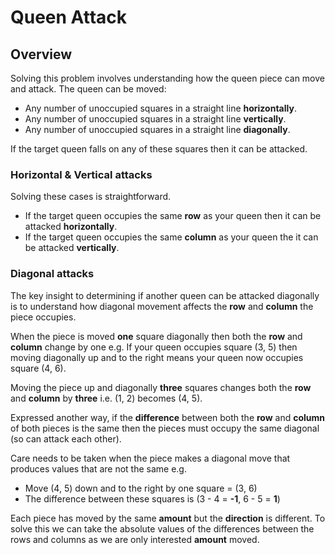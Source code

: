 
# Queen Attack

## Overview

Solving this problem involves understanding how the queen piece can move and attack. The queen can be moved:

 - Any number of unoccupied squares in a straight line **horizontally**.
 - Any number of unoccupied squares in a straight line **vertically**.
 - Any number of unoccupied squares in a straight line **diagonally**.

If the target queen falls on any of these squares then it can be attacked.

### Horizontal & Vertical attacks

Solving these cases is straightforward.

 - If the target queen occupies the same **row** as your queen then it can be attacked **horizontally**.
 - If the target queen occupies the same **column** as your queen the it can be attacked **vertically**.

### Diagonal attacks

The key insight to determining if another queen can be attacked diagonally is to understand how diagonal movement affects the **row** and **column** the piece occupies.

When the piece is moved **one** square diagonally then both the **row** and **column** change by one e.g. If your queen occupies square (3, 5) then moving diagonally up and to the right means your queen now occupies square (4, 6).

Moving the piece up and diagonally **three** squares changes both the **row** and **column** by **three** i.e. (1, 2) becomes (4, 5).

Expressed another way, if the **difference** between both the **row** and **column** of both pieces is the same then the pieces must occupy the same diagonal (so can attack each other).

Care needs to be taken when the piece makes a diagonal move that produces values that are not the same e.g.

 - Move (4, 5) down and to the right by one square = (3, 6)
 - The difference between these squares is (3 - 4 = **-1**, 6 - 5 = **1**)

Each piece has moved by the same **amount** but the **direction** is different. To solve this we can take the absolute values of the differences between the rows and columns as we are only interested **amount** moved.
